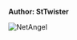 <b>Author: StTwister</b><br>

![NetAngel](https://github.com/yuankong666/Ultimate-RAT-Collection/assets/128066597/77c45881-a3ae-47cd-a077-945875905d5f)

